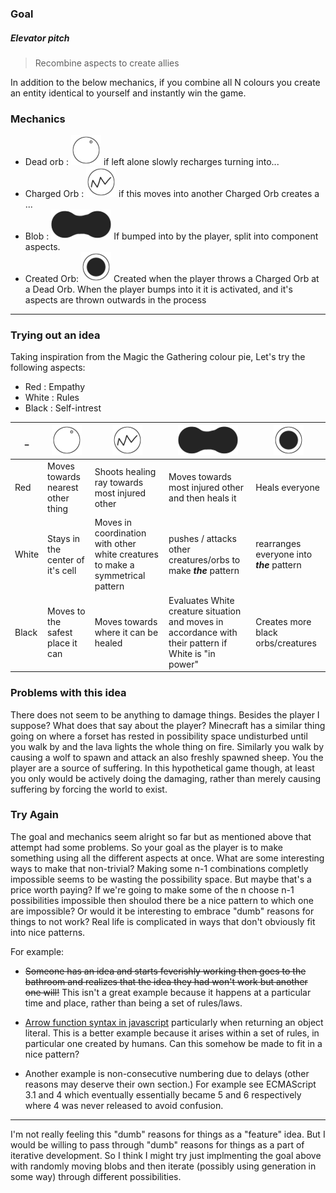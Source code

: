 ### Goal 
##### Elevator pitch
> Recombine aspects to create allies

In addition to the below mechanics, if you combine all N colours you create an entity identical to yourself and instantly win the game.

### Mechanics

* Dead orb : ![shine-orb.png](https://github.com/Ryan1729/aspect-aspic/raw/master/design/shine-orb.png) if left alone slowly recharges turning into...
* Charged Orb : ![zigzag-orb.png](https://github.com/Ryan1729/aspect-aspic/raw/master/design/zigzag-orb.png) if this moves into another Charged Orb creates a ...
* Blob : ![pair-circle-blob.png](https://github.com/Ryan1729/aspect-aspic/raw/master/design/pair-circle-blob.png) If bumped into by the player, split into component aspects.
* Created Orb: ![concentric-orb.png](https://github.com/Ryan1729/aspect-aspic/raw/master/design/concentric-orb.png) Created when the player throws a Charged Orb at a Dead Orb.  When the player bumps into it it is activated, and it's aspects are thrown outwards in the process

___

### Trying out an idea

Taking inspiration from the Magic the Gathering colour pie, Let's try the following aspects:

* Red   : Empathy
* White : Rules
* Black : Self-intrest

_ | ![shine-orb.png](https://github.com/Ryan1729/aspect-aspic/raw/master/design/shine-orb.png) | ![zigzag-orb.png](https://github.com/Ryan1729/aspect-aspic/raw/master/design/zigzag-orb.png) | ![pair-circle-blob.png](https://github.com/Ryan1729/aspect-aspic/raw/master/design/pair-circle-blob.png)  | ![concentric-orb.png](https://github.com/Ryan1729/aspect-aspic/raw/master/design/concentric-orb.png) 
  --- | --- | --- | --- | --- 
Red  | Moves towards nearest other thing | Shoots healing ray towards most injured other | Moves towards most injured other and then heals it | Heals everyone
White | Stays in the center of it's cell | Moves in coordination with other white creatures to make a symmetrical pattern | pushes / attacks other creatures/orbs to make ***the*** pattern | rearranges everyone into ***the*** pattern
Black | Moves to the safest place it can | Moves towards where it can be healed | Evaluates White creature situation and moves in accordance with their pattern if White is "in power" | Creates more black orbs/creatures


### Problems with this idea

There does not seem to be anything to damage things. Besides the player I suppose? What does that say about the player? Minecraft has a similar thing going on where a forset has rested in possibility space undisturbed until you walk by and the lava lights the whole thing on fire. Similarly you walk by causing a wolf to spawn and attack an also freshly spawned sheep. You the player are a source of suffering. In this hypothetical game though, at least you only would be actively doing the damaging, rather than merely causing suffering by forcing the world to exist. 


### Try Again

The goal and mechanics seem alright so far but as mentioned above that attempt had some problems. So your goal as the player is to make something using all the different aspects at once. What are some interesting ways to make that non-trivial? Making some n-1 combinations completly impossible seems to be wasting the possibility space. But maybe that's a price worth paying? If we're going to make some of the n choose n-1 possibilities impossible then shoulod there be a nice pattern to which one are impossible? Or would it be interesting to embrace "dumb" reasons for things to not work? Real life is complicated in ways that don't obviously fit into nice patterns. 

For example:
* ~~Someone has an idea and starts feverishly working then goes to the bathroom and realizes that the idea they had won't work but another one will!~~ This isn't a great example because it happens at a particular time and place, rather than being a set of rules/laws. 

* [Arrow function syntax in javascript](https://developer.mozilla.org/en-US/docs/Web/JavaScript/Reference/Functions/Arrow_functions#Syntax) particularly when returning an object literal. This is a better example because it arises within a set of rules, in particular one created by humans. Can this somehow be made to fit in a nice pattern?

* Another example is non-consecutive numbering due to delays (other reasons may deserve their own section.) For example see ECMAScript 3.1 and 4 which eventually essentially became 5 and 6 respectively where 4 was never released to avoid confusion.


___

I'm not really feeling this "dumb" reasons for things as a "feature" idea. But I would be willing to pass through "dumb" reasons for things as a part of iterative development. So I think I might try just implmenting the goal above with randomly moving blobs and then iterate (possibly using generation in some way) through different possibilities.
